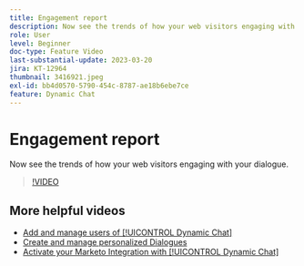 ```yaml
---
title: Engagement report
description: Now see the trends of how your web visitors engaging with your dialogue.
role: User
level: Beginner
doc-type: Feature Video
last-substantial-update: 2023-03-20
jira: KT-12964
thumbnail: 3416921.jpeg
exl-id: bb4d0570-5790-454c-8787-ae18b6ebe7ce
feature: Dynamic Chat
---
```

# Engagement report

Now see the trends of how your web visitors engaging with your dialogue.

>[!VIDEO](https://video.tv.adobe.com/v/3416921/?quality=12&learn=on)

## More helpful videos

* [Add and manage users of [!UICONTROL Dynamic Chat] ](user-management.md)
* [Create and manage personalized Dialogues](dialogue-management.md)
* [Activate your Marketo Integration with [!UICONTROL Dynamic Chat] ](marketo-integration.md)
